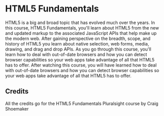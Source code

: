 # HTML5 Fundamentals

HTML5 is a big and broad topic that has evolved much over the years. In this course, HTML5 Fundamentals, you'll learn about HTML5 from the new and updated markup to the associated JavaScript APIs that help make up the modern web. After gaining perspective on the breadth, scope, and history of HTML5 you learn about native selection, web forms, media, drawing, and drag and drop APIs. As you go through this course, you'll learn how to deal with out-of-date browsers and how you can detect browser capabilities so your web apps take advantage of all that HTML5 has to offer. After watching this course, you will have learned how to deal with out-of-date browsers and how you can detect browser capabilities so your web apps take advantage of all that HTML5 has to offer.

## Credits

All the credits go for the HTML5 Fundamentals Pluralsight course by Craig Shoemaker
